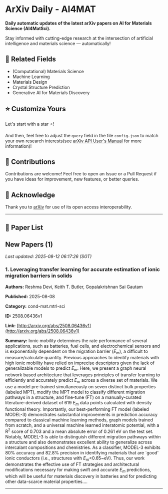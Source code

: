 # ArXiv Daily - AI4MAT

**Daily automatic updates of the latest arXiv papers on AI for Materials Science (AI4MatSci).** 

Stay informed with cutting-edge research at the intersection of artificial intelligence and materials science — automatically!

## :bookmark: Related Fields

- (Computational) Materials Science
- Machine Learning
- Materials Design
- Crystal Structure Prediction
- Generative AI for Materials Discovery

## :star: Customize Yours

Let's start with a star :star:!

And then, feel free to adjust the `query` field in the file `config.json` to match your own research interests(see [arXiv API User's Manual](https://info.arxiv.org/help/api/user-manual.html#51-details-of-query-construction) for more information)!

## :handshake: Contributions

Contributions are welcome!
 Feel free to open an Issue or a Pull Request if you have ideas for improvement, new features, or better queries.

## :blue_heart: ​Acknowledge

Thank you to [arXiv](https://arxiv.org/) for use of its open access interoperability.

---

## :scroll: Paper List


<!-- ARXIV_PAPERS_START -->

## New Papers (1)

*Last updated: 2025-08-12 06:17:26 (SGT)*

### 1. Leveraging transfer learning for accurate estimation of ionic migration barriers in solids

**Authors:** Reshma Devi, Keith T. Butler, Gopalakrishnan Sai Gautam

**Published:** 2025-08-08

**Category:** cond-mat.mtrl-sci

**ID:** 2508.06436v1

**Link:** [http://arxiv.org/abs/2508.06436v1](http://arxiv.org/abs/2508.06436v1)

**Summary:** Ionic mobility determines the rate performance of several applications, such
as batteries, fuel cells, and electrochemical sensors and is exponentially
dependent on the migration barrier ($E_m$), a difficult to measure/calculate
quantity. Previous approaches to identify materials with high ionic mobility
have relied on imprecise descriptors given the lack of generalizable models to
predict $E_m$. Here, we present a graph neural network based architecture that
leverages principles of transfer learning to efficiently and accurately predict
$E_m$ across a diverse set of materials. We use a model pre-trained
simultaneously on seven distinct bulk properties (labeled MPT), modify the MPT
model to classify different migration pathways in a structure, and fine-tune
(FT) on a manually-curated literature-derived dataset of 619 $E_m$ data points
calculated with density functional theory. Importantly, our best-performing FT
model (labeled MODEL-3) demonstrates substantial improvements in prediction
accuracy compared to classical machine learning methods, graph models trained
from scratch, and a universal machine learned interatomic potential, with a
R$^2$ score of 0.703 and a mean absolute error of 0.261 eV on the test set.
Notably, MODEL-3 is able to distinguish different migration pathways within a
structure and also demonstrates excellent ability to generalize across
intercalant compositions and chemistries. As a classifier, MODEL-3 exhibits
80\% accuracy and 82.8\% precision in identifying materials that are `good'
ionic conductors (i.e., structures with $E_m <$0.65~eV). Thus, our work
demonstrates the effective use of FT strategies and architectural modifications
necessary for making swift and accurate $E_m$ predictions, which will be useful
for materials discovery in batteries and for predicting other data-scarce
material properties....

---


<!-- ARXIV_PAPERS_END -->